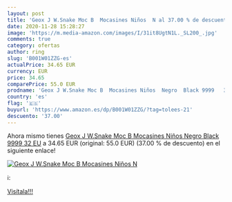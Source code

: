 ```yaml
---
layout: post
title: 'Geox J W.Snake Moc B  Mocasines Niños  N al 37.00 % de descuento'
date: 2020-11-28 15:28:27
image: 'https://m.media-amazon.com/images/I/31it8UgtN1L._SL200_.jpg'
comments: true
category: ofertas
author: ring
slug: 'B001W01ZZG-es'
actualPrice: 34.65 EUR
currency: EUR
price: 34.65
comparePrice: 55.0 EUR
prodname: 'Geox J W.Snake Moc B  Mocasines Niños  Negro  Black 9999   32 EU'
country: 'es'
flag: '🇪🇸'
buyurl: 'https://www.amazon.es/dp/B001W01ZZG/?tag=tolees-21'
descuento: '37.00'
---
```


Ahora mismo tienes [Geox J W.Snake Moc B  Mocasines Niños  Negro  Black 9999   32 EU](https://www.amazon.es/dp/B001W01ZZG/?tag=tolees-21) a 34.65 EUR (original: 55.0 EUR) (37.00 %  de descuento) en el siguiente enlace!

[![Geox J W.Snake Moc B  Mocasines Niños  N](https://m.media-amazon.com/images/I/31it8UgtN1L._SL200_.jpg)](https://www.amazon.es/dp/B001W01ZZG/?tag=tolees-21)

ℹ️:


[Visítala!!!](https://www.amazon.es/dp/B001W01ZZG/?tag=tolees-21)
